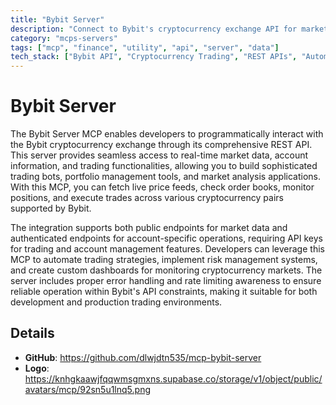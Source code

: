 ```yaml
---
title: "Bybit Server"
description: "Connect to Bybit's cryptocurrency exchange API for market data, account management, and automated trading operations."
category: "mcps-servers"
tags: ["mcp", "finance", "utility", "api", "server", "data"]
tech_stack: ["Bybit API", "Cryptocurrency Trading", "REST APIs", "Automated Trading", "Market Data"]
---
```


# Bybit Server

The Bybit Server MCP enables developers to programmatically interact with the Bybit cryptocurrency exchange through its comprehensive REST API. This server provides seamless access to real-time market data, account information, and trading functionalities, allowing you to build sophisticated trading bots, portfolio management tools, and market analysis applications. With this MCP, you can fetch live price feeds, check order books, monitor positions, and execute trades across various cryptocurrency pairs supported by Bybit.

The integration supports both public endpoints for market data and authenticated endpoints for account-specific operations, requiring API keys for trading and account management features. Developers can leverage this MCP to automate trading strategies, implement risk management systems, and create custom dashboards for monitoring cryptocurrency markets. The server includes proper error handling and rate limiting awareness to ensure reliable operation within Bybit's API constraints, making it suitable for both development and production trading environments.

## Details

- **GitHub**: https://github.com/dlwjdtn535/mcp-bybit-server
- **Logo**: https://knhgkaawjfqqwmsgmxns.supabase.co/storage/v1/object/public/avatars/mcp/92sn5u1lnq5.png
